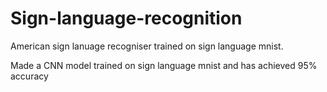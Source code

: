# Sign-language-recognition


American sign lanuage recogniser trained on sign language mnist.

Made a CNN model trained on sign language mnist and has achieved 95% accuracy

